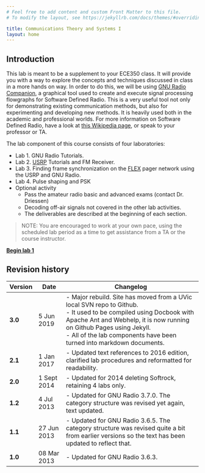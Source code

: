 ```yaml
---
# Feel free to add content and custom Front Matter to this file.
# To modify the layout, see https://jekyllrb.com/docs/themes/#overriding-theme-defaults

title: Communications Theory and Systems I
layout: home
---
```


## Introduction

This lab is meant to be a supplement to your ECE350 class. It will provide you with a way to explore the concepts and techniques discussed in class in a more hands on way. In order to do this, we will be using [GNU Radio Companion](http://gnuradio.org/redmine/projects/gnuradio/wiki/GNURadioCompanion), a graphical tool used to create and execute signal processing flowgraphs for Software Defined Radio. This is a very useful tool not only for demonstrating existing communication methods, but also for experimenting and developing new methods. It is heavily used both in the academic and professional worlds. For more information on Software Defined Radio, have a look at [this Wikipedia page](https://en.wikipedia.org/wiki/Software-defined_radio), or speak to your professor or TA.

The lab component of this course consists of four laboratories:

- Lab 1. GNU Radio Tutorials.
- Lab 2. [USRP](http://en.wikipedia.org/wiki/Universal_Software_Radio_Peripheral) Tutorials and FM Receiver.
- Lab 3. Finding frame synchronization on the [FLEX](<http://en.wikipedia.org/wiki/FLEX_(protocol)>) pager network using the USRP and GNU Radio.
- Lab 4. Pulse shaping and PSK
- Optional activity
  - Pass the amateur radio basic and advanced exams (contact Dr. Driessen)
  - Decoding off-air signals not covered in the other lab activities.
  - The deliverables are described at the beginning of each section.

> NOTE: You are encouraged to work at your own pace, using the scheduled lab period as a time to get assistance from a TA or the course instructor.

[**Begin lab 1**](_lab1/introduction.md)

## Revision history

Version | Date | Changelog
------- | ---- | ---------
**3.0** | 5 Jun 2019 | - Major rebuild. Site has moved from a UVic local SVN repo to Github.<br> - It used to be compiled using Docbook with Apache Ant and Webhelp, it is now running on Github Pages using Jekyll.<br> - All of the lab components have been turned into markdown documents.
**2.1** | 1 Jan 2017 | - Updated text references to 2016 edition, clarified lab procedures and reformatted for readability.
**2.0** | 1 Sept 2014 | - Updated for 2014 deleting Softrock, retaining 4 labs only.
**1.2** | 4 Jul 2013 | - Updated for GNU Radio 3.7.0. The category structure was revised yet again, text updated.
**1.1** | 27 Jun 2013 | - Updated for GNU Radio 3.6.5. The category structure was revised quite a bit from earlier versions so the text has been updated to reflect that.
**1.0** | 08 Mar 2013 | - Updated for GNU Radio 3.6.3.